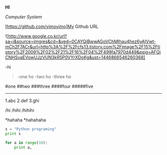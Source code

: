 **HI**

*Computer System*

[https://github.com/yimoyimo]My Github URL

![http://www.google.co.kr/url?sa=i&source=imgres&cd=&ved=0CAYQjBwwAGoVChMIhau4hez6yAIVwt-mCh2F7ACr&url=http%3A%2F%2Fcfs13.tistory.com%2Fimage%2F15%2Ftistory%2F2009%2F02%2F21%2F16%2F04%2F499fa7970d449&psig=AFQjCNHSvaEVowUJzVUN3kR5P0VYrXDoKg&ust=1446866546260368]

-hi
>-one ho
>-two ho
>-three ho

#one
##two
###three
####four
#####five

---------

1.abc
2.def
3.ghi

/hi
/hihi
/hihihi

*hahaha
*hahahaha

```python
s = "Python programing"
print s

for a in range(10):
	print a,


```

